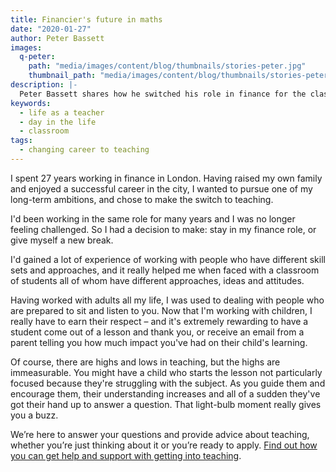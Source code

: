 ```yaml
---
title: Financier's future in maths
date: "2020-01-27"
author: Peter Bassett
images:
  q-peter:
    path: "media/images/content/blog/thumbnails/stories-peter.jpg"
    thumbnail_path: "media/images/content/blog/thumbnails/stories-peter.jpg"
description: |-
  Peter Bassett shares how he switched his role in finance for the classroom.
keywords:
  - life as a teacher
  - day in the life
  - classroom
tags:
  - changing career to teaching
---
```


I spent 27 years working in finance in London. Having raised my own family and enjoyed a successful career in the city, I wanted to pursue one of my long-term ambitions, and chose to make the switch to teaching.

I'd been working in the same role for many years and I was no longer feeling challenged. So I had a decision to make: stay in my finance role, or give myself a new break.

I'd gained a lot of experience of working with people who have different skill sets and approaches, and it really helped me when faced with a classroom of students all of whom have different approaches, ideas and attitudes.

Having worked with adults all my life, I was used to dealing with people who are prepared to sit and listen to you. Now that I'm working with children, I really have to earn their respect – and it's extremely rewarding to have a student come out of a lesson and thank you, or receive an email from a parent telling you how much impact you've had on their child's learning.

Of course, there are highs and lows in teaching, but the highs are immeasurable. You might have a child who starts the lesson not particularly focused because they're struggling with the subject. As you guide them and encourage them, their understanding increases and all of a sudden they've got their hand up to answer a question. That light-bulb moment really gives you a buzz.

We’re here to answer your questions and provide advice about teaching, whether you’re just thinking about it or you’re ready to apply. [Find out how you can get help and support with getting into teaching](/help-and-support).
